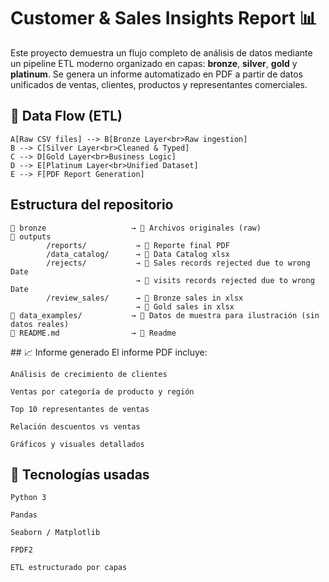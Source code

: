# Customer & Sales Insights Report 📊

Este proyecto demuestra un flujo completo de análisis de datos mediante un pipeline ETL moderno organizado en capas: **bronze**, **silver**, **gold** y **platinum**. Se genera un informe automatizado en PDF a partir de datos unificados de ventas, clientes, productos y representantes comerciales.

## 🔁 Data Flow (ETL)

    A[Raw CSV files] --> B[Bronze Layer<br>Raw ingestion]
    B --> C[Silver Layer<br>Cleaned & Typed]
    C --> D[Gold Layer<br>Business Logic]
    D --> E[Platinum Layer<br>Unified Dataset]
    E --> F[PDF Report Generation]

## Estructura del repositorio
    📁 bronze                   → 📄 Archivos originales (raw)
    📁 outputs
            /reports/           → 📄 Reporte final PDF
            /data_catalog/      → 📄 Data Catalog xlsx
            /rejects/           → 📄 Sales records rejected due to wrong Date
                                → 📄 visits records rejected due to wrong Date
            /review_sales/      → 📄 Bronze sales in xlsx
                                → 📄 Gold sales in xlsx
    📁 data_examples/           → 📄 Datos de muestra para ilustración (sin datos reales)
    📄 README.md                → 📄 Readme

## 📈 Informe generado
El informe PDF incluye:

    Análisis de crecimiento de clientes

    Ventas por categoría de producto y región

    Top 10 representantes de ventas

    Relación descuentos vs ventas

    Gráficos y visuales detallados

## 📌 Tecnologías usadas
    Python 3

    Pandas

    Seaborn / Matplotlib

    FPDF2

    ETL estructurado por capas
